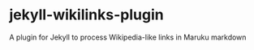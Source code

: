 jekyll-wikilinks-plugin
=======================

A plugin for Jekyll to process Wikipedia-like links in Maruku markdown